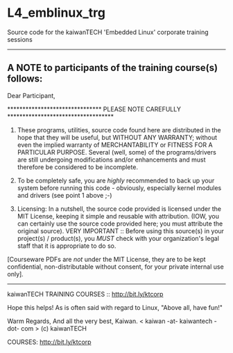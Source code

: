 # L4_emblinux_trg
Source code for the kaiwanTECH 'Embedded Linux' corporate training sessions

-----------------------------------------------------------
A NOTE to participants of the training course(s) follows:
-----------------------------------------------------------

Dear Participant,

******************************* PLEASE NOTE CAREFULLY ***********************************

1. These programs, utilities, source code found here are distributed in the hope that
they will be useful, but WITHOUT ANY WARRANTY; without even the implied warranty of
MERCHANTABILITY or FITNESS FOR A PARTICULAR PURPOSE.
Several (well, some) of the programs/drivers are still undergoing modifications 
and/or enhancements and must therefore be considered to be incomplete.

2. To be completely safe, you are *highly* recommended to back up your system
before running this code - obviously, especially kernel modules and drivers 
(see point 1 above ;-)

3. Licensing:
In a nutshell, the source code provided is licensed under the MIT License, 
keeping it simple and reusable with attribution. (IOW, you can certainly use 
the source code provided here; you must attribute the original source).
VERY IMPORTANT :: 
Before using this source(s) in your project(s) / product(s), you *MUST* check
with your organization's legal staff that it is appropriate to do so.

[Courseware PDFs are *not* under the MIT License, they are to be kept
confidential, non-distributable without consent, for your private internal
use only].

*******************************************************************************

kaiwanTECH TRAINING COURSES :: 
http://bit.ly/ktcorp

Hope this helps! As is often said with regard to Linux, 
"Above all, have fun!"

Warm Regards,
And all the very best,
Kaiwan.
< kaiwan -at- kaiwantech -dot- com >
(c) kaiwanTECH

COURSES: http://bit.ly/ktcorp
